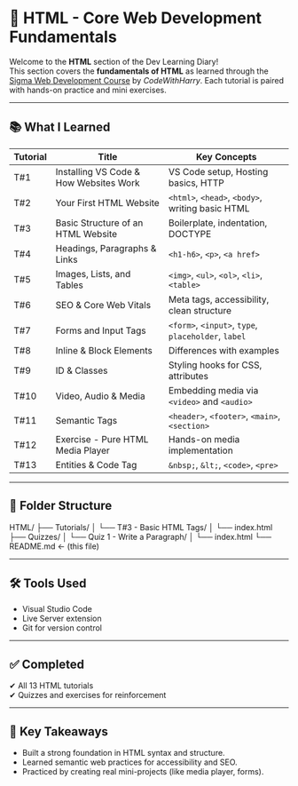 # 📁 HTML - Core Web Development Fundamentals

Welcome to the **HTML** section of the Dev Learning Diary!  
This section covers the **fundamentals of HTML** as learned through the [Sigma Web Development Course]([https://www.youtube.com/playlist?list=PLu0W_9lII9agx66oZnT6IyhcMIbUMNMdt](https://www.youtube.com/watch?v=tVzUXW6siu0&list=PLu0W_9lII9agq5TrH9XLIKQvv0iaF2X3w&index=2)) by *CodeWithHarry*. Each tutorial is paired with hands-on practice and mini exercises.

---

## 📚 What I Learned

| Tutorial | Title | Key Concepts |
|----------|-------|--------------|
| T#1 | Installing VS Code & How Websites Work | VS Code setup, Hosting basics, HTTP |
| T#2 | Your First HTML Website | `<html>`, `<head>`, `<body>`, writing basic HTML |
| T#3 | Basic Structure of an HTML Website | Boilerplate, indentation, DOCTYPE |
| T#4 | Headings, Paragraphs & Links | `<h1-h6>`, `<p>`, `<a href>` |
| T#5 | Images, Lists, and Tables | `<img>`, `<ul>`, `<ol>`, `<li>`, `<table>` |
| T#6 | SEO & Core Web Vitals | Meta tags, accessibility, clean structure |
| T#7 | Forms and Input Tags | `<form>`, `<input>`, `type`, `placeholder`, `label` |
| T#8 | Inline & Block Elements | Differences with examples |
| T#9 | ID & Classes | Styling hooks for CSS, attributes |
| T#10 | Video, Audio & Media | Embedding media via `<video>` and `<audio>` |
| T#11 | Semantic Tags | `<header>`, `<footer>`, `<main>`, `<section>` |
| T#12 | Exercise - Pure HTML Media Player | Hands-on media implementation |
| T#13 | Entities & Code Tag | `&nbsp;`, `&lt;`, `<code>`, `<pre>` |

---

## 📂 Folder Structure

HTML/
├── Tutorials/
│ └── T#3 - Basic HTML Tags/
│ └── index.html
├── Quizzes/
│ └── Quiz 1 - Write a Paragraph/
│ └── index.html
└── README.md ← (this file)


---

## 🛠 Tools Used

- Visual Studio Code
- Live Server extension
- Git for version control

---

## ✅ Completed

✔ All 13 HTML tutorials  
✔ Quizzes and exercises for reinforcement

---

## 🧠 Key Takeaways

- Built a strong foundation in HTML syntax and structure.
- Learned semantic web practices for accessibility and SEO.
- Practiced by creating real mini-projects (like media player, forms).
